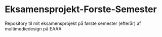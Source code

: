 # Eksamensprojekt-Forste-Semester
Repository til mit eksamensprojekt på første semester (efterår) af multimediedesign på EAAA
